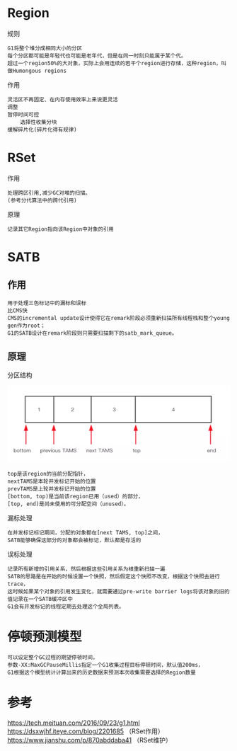 
# Region

规则

    G1将整个堆分成相同大小的分区
    每个分区都可能是年轻代也可能是老年代，但是在同一时刻只能属于某个代。
    超过一个region50%的大对象，实际上会用连续的若干个region进行存储，这种region，叫做Humongous regions
    
作用

    灵活区不再固定、在内存使用效率上来说更灵活
    调整
    暂停时间可控
        选择性收集分块
    缓解碎片化(碎片化得有规律)

# RSet

作用

    处理跨区引用,减少GC对堆的扫描。
    (参考分代算法中的跨代引用)

原理

    记录其它Region指向该Region中对象的引用  
    
    
# SATB

## 作用

    用于处理三色标记中的漏标和误标
    比CMS快
    CMS的incremental update设计使得它在remark阶段必须重新扫描所有线程栈和整个young gen作为root；
    G1的SATB设计在remark阶段则只需要扫描剩下的satb_mark_queue。

## 原理 

分区结构

![](https://github.com/RodJohn/jvm/blob/master/img/STAB.png)

     
    top是该region的当前分配指针，
    nextTAMS是本轮并发标记开始的位置
    prevTAMS是上轮并发标记开始的位置
    [bottom, top)是当前该region已用（used）的部分，
    [top, end)是尚未使用的可分配空间（unused）。

漏标处理
    
    在并发标记标记期间，分配的对象都在[next TAMS, top]之间，  
    SATB能够确保这部分的对象都会被标记，默认都是存活的 

误标处理

    记录所有新增的引用关系，然后根据这些引用关系为根重新扫描一遍    
    SATB的思路是在开始的时候设置一个快照，然后假定这个快照不改变，根据这个快照去进行trace，
    这时候如果某个对象的引用发生变化，就需要通过pre-write barrier logs将该对象的旧的值记录在一个SATB缓冲区中
    G1会有并发标记的线程定期去处理这个全局列表。

# 停顿预测模型

    可以设定整个GC过程的期望停顿时间，
    参数-XX:MaxGCPauseMillis指定一个G1收集过程目标停顿时间，默认值200ms，
    G1根据这个模型统计计算出来的历史数据来预测本次收集需要选择的Region数量
    

# 参考

https://tech.meituan.com/2016/09/23/g1.html  
https://dsxwjhf.iteye.com/blog/2201685 （RSet作用）  
https://www.jianshu.com/p/870abddaba41  （RSet维护）  










